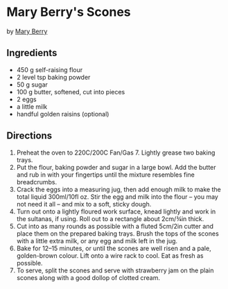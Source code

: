 # Mary Berry's Scones
by [Mary Berry](https://www.bbc.co.uk/food/recipes/tea_time_scones_77839)

## Ingredients 
* 450 g self-raising flour
* 2 level tsp baking powder
* 50 g sugar
* 100 g butter, softened, cut into pieces
* 2 eggs
* a little milk
* handful golden raisins (optional)

## Directions
1. Preheat the oven to 220C/200C Fan/Gas 7. Lightly grease two baking trays.
2. Put the flour, baking powder and sugar in a large bowl. Add the butter and rub in with your fingertips until the mixture resembles fine breadcrumbs.
3. Crack the eggs into a measuring jug, then add enough milk to make the total liquid 300ml/10fl oz. Stir the egg and milk into the flour – you may not need it all – and mix to a soft, sticky dough.
4. Turn out onto a lightly floured work surface, knead lightly and work in the sultanas, if using. Roll out to a rectangle about 2cm/¾in thick.
5. Cut into as many rounds as possible with a fluted 5cm/2in cutter and place them on the prepared baking trays. Brush the tops of the scones with a little extra milk, or any egg and milk left in the jug.
6. Bake for 12–15 minutes, or until the scones are well risen and a pale, golden-brown colour. Lift onto a wire rack to cool. Eat as fresh as possible.
7. To serve, split the scones and serve with strawberry jam on the plain scones along with a good dollop of clotted cream.